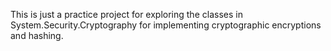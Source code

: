 This is just a practice project for exploring the classes in System.Security.Cryptography for implementing cryptographic encryptions and hashing.
